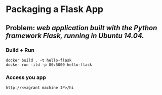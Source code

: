 # Packaging a Flask App

## **Problem**: *web application built with the Python framework Flask, running in Ubuntu 14.04.*

### Build + Run
```
docker build . -t hello-flask
docker run -itd -p 80:5000 hello-flask
```

### Access you app
```
http://<vagrant machine IP>/hi
```